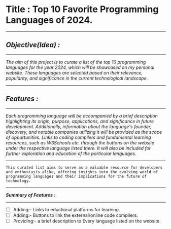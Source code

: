 # **Title : Top 10 Favorite Programming Languages of 2024.**

---

## ***Objective(Idea) :***

---
*The aim of this project is to curate a list of the top 10 programming languages for the year 2024, which will be showcased on my personal website. These languages are selected based on their relevance, popularity, and significance in the current technological landscape.*

---

## ***Features :***

---
*Each programming language will be accompanied by a brief description highlighting its origin, purpose, applications, and significance in future development. Additionally, information about the language's founder, discovery, and notable companies utilizing it will be provided as the scope of oppurtunities. Links to coding compilers and fundamental learning resources, such as W3Schools etc. through the buttons on the website under the respective language listed there. It will also be included for further exploration and education of the particular languages.*

---

`This curated list aims to serve as a valuable resource for developers and enthusiasts alike, offering insights into the evolving world of programming languages and their implications for the future of technology.`

***

***Summary of Features :***

___

- [ ] Adding:- Links to eductional platforms for learning.
- [ ] Adding:- Buttons to link the external/online code compilers.
- [ ] Providing:- a brief description to Every language listed on the website.
